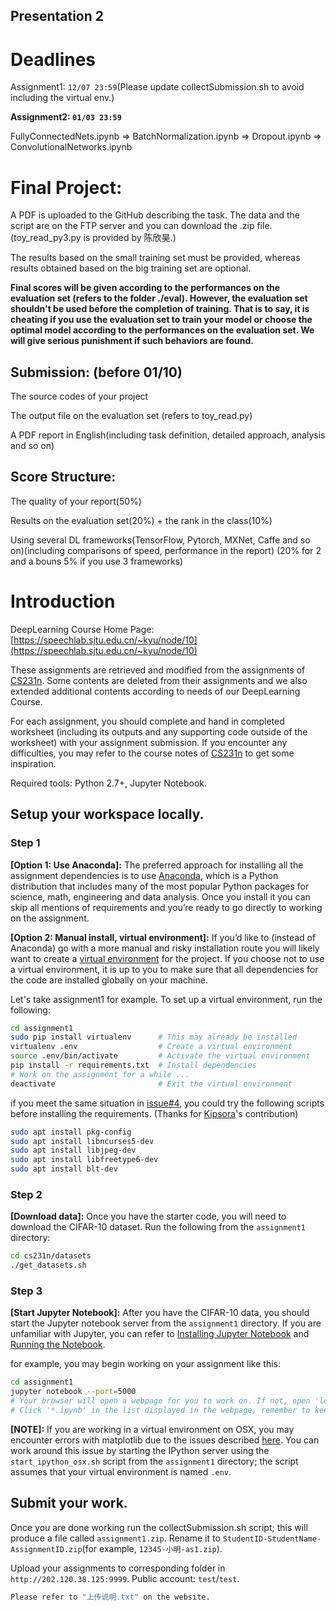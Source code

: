 ## Presentation 2

# Deadlines
Assignment1: `12/07 23:59`(Please update collectSubmission.sh to avoid including the virtual env.)

**Assignment2: `01/03 23:59 `**

FullyConnectedNets.ipynb => BatchNormalization.ipynb => Dropout.ipynb => ConvolutionalNetworks.ipynb

# Final Project:

A PDF is uploaded to the GitHub describing the task. The data and the script are on the FTP server and you can download the .zip file. (toy_read_py3.py is provided by 陈欣昊.)

The results based on the small training set must be provided, whereas results obtained based on the big training set are optional.

**Final scores will be given according to the performances on the evaluation set (refers to the folder ./eval). However, the evaluation set shouldn't be used before the completion of training. That is to say, it is cheating if you use the evaluation set to train your model or choose the optimal model according to the performances on the evaluation set. We will give serious punishment if such behaviors are found.**

## Submission: (before 01/10)

The source codes of your project

The output file on the evaluation set (refers to toy_read.py)

A PDF report in English(including task definition, detailed approach, analysis and so on)


## Score Structure:

The quality of your report(50%)

Results on the evaluation set(20%) + the rank in the class(10%)

Using several DL frameworks(TensorFlow, Pytorch, MXNet, Caffe and so on)(including comparisons of speed, performance in the report) (20% for 2 and a bouns 5% if you use 3 frameworks)

# Introduction

 DeepLearning Course Home Page: [https://speechlab.sjtu.edu.cn/~kyu/node/10](https://speechlab.sjtu.edu.cn/~kyu/node/10)

These assignments are retrieved and modified from the assignments of [CS231n](http://cs231n.github.io/). Some contents are deleted from their assignments and we also extended additional contents according to needs of our DeepLearning Course.

For each assignment, you should complete and hand in completed worksheet (including its outputs and any supporting code outside of the worksheet) with your assignment submission. If you encounter any difficulties, you may refer to the course notes of [CS231n](http://cs231n.github.io/) to get some inspiration.

Required tools: Python 2.7+, Jupyter Notebook.

## Setup your workspace locally.

### Step 1
**[Option 1: Use Anaconda]:** The preferred approach for installing all the assignment dependencies is to use [Anaconda](https://www.continuum.io/downloads), which is a Python distribution that includes many of the most popular Python packages for science, math, engineering and data analysis. Once you install it you can skip all mentions of requirements and you’re ready to go directly to working on the assignment.

**[Option 2: Manual install, virtual environment]:** If you’d like to (instead of Anaconda) go with a more manual and risky installation route you will likely want to create a [virtual environment](http://docs.python-guide.org/en/latest/dev/virtualenvs/) for the project. If you choose not to use a virtual environment, it is up to you to make sure that all dependencies for the code are installed globally on your machine.

Let's take assignment1 for example. To set up a virtual environment, run the following:

```bash
cd assignment1
sudo pip install virtualenv      # This may already be installed
virtualenv .env                  # Create a virtual environment
source .env/bin/activate         # Activate the virtual environment
pip install -r requirements.txt  # Install dependencies
# Work on the assignment for a while ...
deactivate                       # Exit the virtual environment
```
if you meet the same situation in [issue#4](https://github.com/caodi0207/Deep-Learning-Course-2017/issues/4), you could try the following scripts before installing the requirements. (Thanks for [Kipsora](https://github.com/Kipsora)'s contribution)

```bash
sudo apt install pkg-config
sudo apt install libncurses5-dev
sudo apt install libjpeg-dev
sudo apt install libfreetype6-dev
sudo apt install blt-dev
```



### Step 2
**[Download data]:** Once you have the starter code, you will need to download the CIFAR-10 dataset. Run the following from the `assignment1` directory:

```bash
cd cs231n/datasets
./get_datasets.sh
```

### Step 3
**[Start Jupyter Notebook]:** After you have the CIFAR-10 data, you should start the Jupyter notebook server from the `assignment1` directory. If you are unfamiliar with Jupyter, you can refer to [Installing Jupyter Notebook](http://jupyter.readthedocs.io/en/latest/install.html) and [Running the Notebook](https://jupyter.readthedocs.io/en/latest/running.html#running).

for example, you may begin working on your assignment like this:
```bash
cd assignment1
jupyter notebook --port=5000
# Your browser will open a webpage for you to work on. If not, open 'localhost:5000' by yourselves.
# Click '*.ipynb' in the list displayed in the webpage, remember to keep the outputs of those code cells.
```

**[NOTE]:** If you are working in a virtual environment on OSX, you may encounter errors with matplotlib due to the issues described [here](http://matplotlib.org/faq/virtualenv_faq.html). You can work around this issue by starting the IPython server using the `start_ipython_osx.sh` script from the `assignment1` directory; the script assumes that your virtual environment is named `.env`.


## Submit your work.

Once you are done working run the collectSubmission.sh script; this will produce a file called `assignment1.zip`. Rename it to `StudentID-StudentName-AssignmentID.zip`(for example, `12345-小明-as1.zip`). 

Upload your assignments to corresponding folder in `http://202.120.38.125:9999`. Public account: `test`/`test`.
```bash
Please refer to "上传说明.txt" on the website.
```
